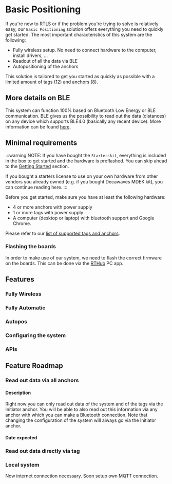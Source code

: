# Basic Positioning
If you're new to RTLS or if the problem you're trying to solve is relatively easy, our `Basic Positioning` solution offers everything you need to quickly get started.
The most important characteristics of this system are the following:
 - Fully wireless setup. No need to connect hardware to the computer, install drivers, ...
 - Readout of all the data via BLE
 - Autopositioning of the anchors 

This solution is tailored to get you started as quickly as possible with a limited amount of tags (12) and anchors (8).

## More details on BLE
This system can function 100% based on Bluetooth Low Energy or BLE communication.
BLE gives us the possibility to read out the data (distances) on any device which supports BLE4.0 (basically any recent device).
More information can be found [here](/hardware/hw_interface_ble.html).


## Minimal requirements
:::warning NOTE:
  If you have bought the `Starterskit`, everything is included in the box to get started and the hardware is preflashed.
  You can skip ahead to the [Getting Started](/install/basic_positioning_getting_started.html#getting-started) section.

  If you bought a starters license to use on your own hardware from other vendors you already owned (e.g. if you bought Decawaves MDEK kit), you can continue reading here.
:::

Before you get started, make sure you have at least the following hardware:
 - 4 or more anchors with power supply
 - 1 or more tags with power supply
 - A computer (desktop or laptop) with bluetooth support and Google Chrome.

 Please refer to our [list of supported tags and anchors](hardware/hw_boards.html).

### Flashing the boards
In order to make use of our system, we need to flash the correct firmware on the boards.
This can be done via the [RTHub](/hub/firmware.html) PC app.

## Features
### Fully Wireless

### Fully Automatic

### Autopos

### Configuring the system

### APIs

## Feature Roadmap
### Read out data via all anchors
#### Description
Right now you can only read out data of the system and of the tags via the Initiator anchor.
You will be able to also read out this information via any anchor with which you can make a Bluetooth connection.
Note that changing the configuration of the system will always go via the Initiator anchor.

#### Date expected

### Read out data directly via tag



### Local system
Now internet connection necessary. 
Soon setup own MQTT connection.

